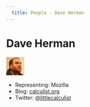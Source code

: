```yaml
---
  title: People - Dave Herman
---
```


# Dave Herman

<img class="person" src="/public/images/people/dave-herman.jpg"/>

  * Representing: Mozilla
  * Blog: [calculist.org](http://calculist.org/)
  * Twitter: [@littlecalculist](http://twitter.com/littlecalculist)

